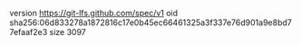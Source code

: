 version https://git-lfs.github.com/spec/v1
oid sha256:06d833278a1872816c17e0b45ec66461325a3f337e76d901a9e8bd77efaaf2e3
size 3097
